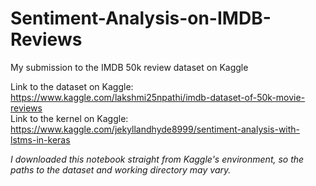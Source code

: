# Sentiment-Analysis-on-IMDB-Reviews
My submission to the IMDB 50k review dataset on Kaggle

Link to the dataset on Kaggle: https://www.kaggle.com/lakshmi25npathi/imdb-dataset-of-50k-movie-reviews<br>
Link to the kernel on Kaggle: https://www.kaggle.com/jekyllandhyde8999/sentiment-analysis-with-lstms-in-keras

*I downloaded this notebook straight from Kaggle's environment, so the paths to the dataset and working directory may vary.*
